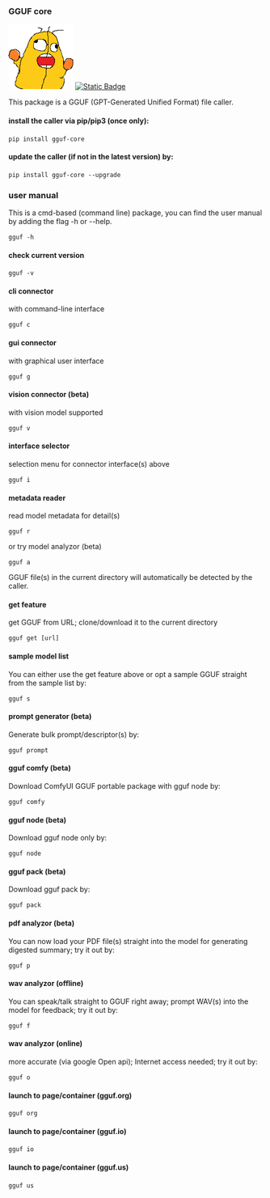 ### GGUF core
[<img src="https://raw.githubusercontent.com/calcuis/gguf-core/master/gguf.gif" width="128" height="128">](https://github.com/calcuis/gguf-core)
[![Static Badge](https://img.shields.io/badge/core-release-orange?logo=github)](https://github.com/calcuis/gguf-core/releases)

This package is a GGUF (GPT-Generated Unified Format) file caller.
#### install the caller via pip/pip3 (once only):
```
pip install gguf-core
```
#### update the caller (if not in the latest version) by:
```
pip install gguf-core --upgrade
```
### user manual
This is a cmd-based (command line) package, you can find the user manual by adding the flag -h or --help.
```
gguf -h
```
#### check current version
```
gguf -v
```
#### cli connector
with command-line interface
```
gguf c
```
#### gui connector
with graphical user interface
```
gguf g
```
#### vision connector (beta)
with vision model supported
```
gguf v
```
#### interface selector
selection menu for connector interface(s) above
```
gguf i
```
#### metadata reader
read model metadata for detail(s)
```
gguf r
```
or try model analyzor (beta)
```
gguf a
```
GGUF file(s) in the current directory will automatically be detected by the caller.
#### get feature
get GGUF from URL; clone/download it to the current directory
```
gguf get [url]
```
#### sample model list
You can either use the get feature above or opt a sample GGUF straight from the sample list by:
```
gguf s
```
#### prompt generator (beta)
Generate bulk prompt/descriptor(s) by:
```
gguf prompt
```
#### gguf comfy (beta)
Download ComfyUI GGUF portable package with gguf node by:
```
gguf comfy
```
#### gguf node (beta)
Download gguf node only by:
```
gguf node
```
#### gguf pack (beta)
Download gguf pack by:
```
gguf pack
```
#### pdf analyzor (beta)
You can now load your PDF file(s) straight into the model for generating digested summary; try it out by:
```
gguf p
```
#### wav analyzor (offline)
You can speak/talk straight to GGUF right away; prompt WAV(s) into the model for feedback; try it out by:
```
gguf f
```
#### wav analyzor (online)
more accurate (via google Open api); Internet access needed; try it out by:
```
gguf o
```
#### launch to page/container (gguf.org)
```
gguf org
```
#### launch to page/container (gguf.io)
```
gguf io
```
#### launch to page/container (gguf.us)
```
gguf us
```